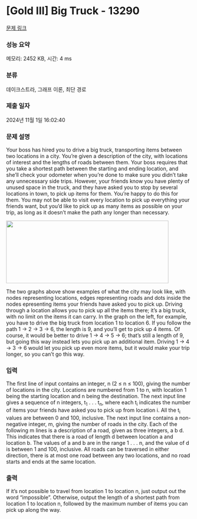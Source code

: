# [Gold III] Big Truck - 13290 

[문제 링크](https://www.acmicpc.net/problem/13290) 

### 성능 요약

메모리: 2452 KB, 시간: 4 ms

### 분류

데이크스트라, 그래프 이론, 최단 경로

### 제출 일자

2024년 11월 1일 16:02:40

### 문제 설명

<p>Your boss has hired you to drive a big truck, transporting items between two locations in a city. You’re given a description of the city, with locations of interest and the lengths of roads between them. Your boss requires that you take a shortest path between the starting and ending location, and she’ll check your odometer when you’re done to make sure you didn’t take any unnecessary side trips. However, your friends know you have plenty of unused space in the truck, and they have asked you to stop by several locations in town, to pick up items for them. You’re happy to do this for them. You may not be able to visit every location to pick up everything your friends want, but you’d like to pick up as many items as possible on your trip, as long as it doesn’t make the path any longer than necessary.</p>

<p><img alt="" src="https://onlinejudgeimages.s3.amazonaws.com/problem/13290/%EC%8A%A4%ED%81%AC%EB%A6%B0%EC%83%B7%202016-09-30%20%EC%98%A4%ED%9B%84%206.48.18.png" style="height:170px; width:440px"></p>

<p>The two graphs above show examples of what the city may look like, with nodes representing locations, edges representing roads and dots inside the nodes epresenting items your friends have asked you to pick up. Driving through a location allows you to pick up all the items there; it’s a big truck, with no limit on the items it can carry. In the graph on the left, for example, you have to drive the big truck from location 1 to location 6. If you follow the path 1 → 2 → 3 → 6, the length is 9, and you’ll get to pick up 4 items. Of course, it would be better to drive 1 → 4 → 5 → 6; that’s still a length of 9, but going this way instead lets you pick up an additional item. Driving 1 → 4 → 3 → 6 would let you pick up even more items, but it would make your trip longer, so you can’t go this way.</p>

### 입력 

 <p>The first line of input contains an integer, n (2 ≤ n ≤ 100), giving the number of locations in the city. Locations are numbered from 1 to n, with location 1 being the starting location and n being the destination. The next input line gives a sequence of n integers, t<sub>1</sub> . . . t<sub>n</sub>, where each t<sub>i</sub> indicates the number of items your friends have asked you to pick up from location i. All the t<sub>i</sub> values are between 0 and 100, inclusive. The next input line contains a non-negative integer, m, giving the number of roads in the city. Each of the following m lines is a description of a road, given as three integers, a b d. This indicates that there is a road of length d between location a and location b. The values of a and b are in the range 1 . . . n, and the value of d is between 1 and 100, inclusive. All roads can be traversed in either direction, there is at most one road between any two locations, and no road starts and ends at the same location.</p>

### 출력 

 <p>If it’s not possible to travel from location 1 to location n, just output out the word “impossible”. Otherwise, output the length of a shortest path from location 1 to location n, followed by the maximum number of items you can pick up along the way.</p>

